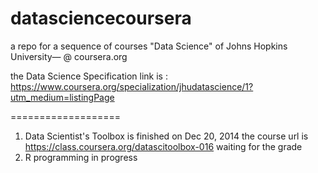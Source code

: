 datasciencecoursera
===================

a repo for a sequence of courses "Data Science" of Johns Hopkins University— @ coursera.org

the Data Science Specification link is : https://www.coursera.org/specialization/jhudatascience/1?utm_medium=listingPage

===================
1. Data Scientist's Toolbox is finished on Dec 20, 2014
  the course url is https://class.coursera.org/datascitoolbox-016
  waiting for the grade
2. R programming in progress
  
